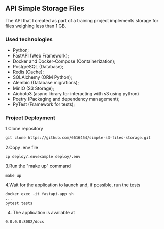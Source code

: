 ## API Simple Storage Files
The API that I created as part of a training project implements 
storage for files
weighing less than 1 GB.

### Used technologies
* Python;
* FastAPI (Web Framework);
* Docker and Docker-Compose (Containerization);
* PostgreSQL (Database);
* Redis (Cache);
* SQLAlchemy (ORM Python);
* Alembic (Database migrations);
* MinIO (S3 Storage);
* Aioboto3 (async library for interacting with s3 using python)
* Poetry (Packaging and dependency management);
* PyTest (Framework for tests);

### Project Deployment
1.Clone repository
<!-- TOC -->
    git clone https://github.com/6616454/simple-s3-files-storage.git
2.Copy .env file
<!-- TOC -->
    cp deploy/.envexample deploy/.env

3.Run the "make up" command
<!-- TOC -->
    make up
4.Wait for the application to launch and, if possible, run the tests
<!-- TOC -->
    docker exec -it fastapi-app sh
    ...
    pytest tests

4. The application is available at
<!-- TOC -->
    0.0.0.0:8082/docs

